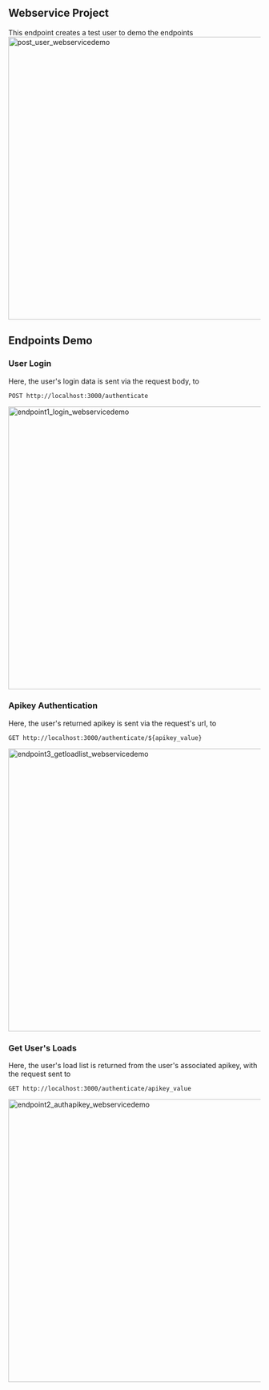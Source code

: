 ## Webservice Project

This endpoint creates a test user to demo the endpoints
<img width="960" height="564" alt="post_user_webservicedemo" src="https://github.com/user-attachments/assets/71f249f7-87db-4f50-a41b-a0052cd38c87" />

## Endpoints Demo
### User Login
Here, the user's login data is sent via the request body, to
```
POST http://localhost:3000/authenticate
```
<img width="960" height="564" alt="endpoint1_login_webservicedemo" src="https://github.com/user-attachments/assets/5266000c-be89-43a3-8c8c-85c69234214b" />

### Apikey Authentication
Here, the user's returned apikey is sent via the request's url, to
```
GET http://localhost:3000/authenticate/${apikey_value}
```
<img width="960" height="564" alt="endpoint3_getloadlist_webservicedemo" src="https://github.com/user-attachments/assets/cda69a76-56d2-4db8-8de3-c02b054b1fdf" />

### Get User's Loads
Here, the user's load list is returned from the user's associated apikey, with the request sent to
```
GET http://localhost:3000/authenticate/apikey_value
```
<img width="960" height="564" alt="endpoint2_authapikey_webservicedemo" src="https://github.com/user-attachments/assets/6c22b30e-adbc-4b53-9047-d4879a82760c" />

